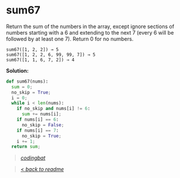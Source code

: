 # sum67

Return the sum of the numbers in the array, except ignore sections of numbers starting with a 6 and extending to the next 7 (every 6 will be followed by at least one 7). Return 0 for no numbers.

```
sum67([1, 2, 2]) → 5
sum67([1, 2, 2, 6, 99, 99, 7]) → 5
sum67([1, 1, 6, 7, 2]) → 4
```

**Solution:**

```python
def sum67(nums):
  sum = 0;
  no_skip = True;
  i = 0;
  while i < len(nums):
    if no_skip and nums[i] != 6:
      sum += nums[i];
    if nums[i] == 6:
      no_skip = False;
    if nums[i] == 7:
      no_skip = True;
    i += 1;
  return sum;
```

> _[codingbat](https://codingbat.com/prob/p108886)_

> [< _back to readme_](FINDREPLACEREADME)